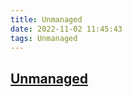 ```yaml
---
title: Unmanaged
date: 2022-11-02 11:45:43
tags: Unmanaged
---
```



## [Unmanaged](https://nshipster.com/unmanaged/)
